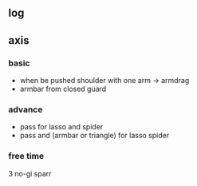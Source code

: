 ## log


## axis
### basic
- when be pushed shoulder with one arm -> armdrag
- armbar from closed guard

### advance
- pass for lasso and spider
- pass and (armbar or triangle) for lasso spider

### free time
3 no-gi sparr